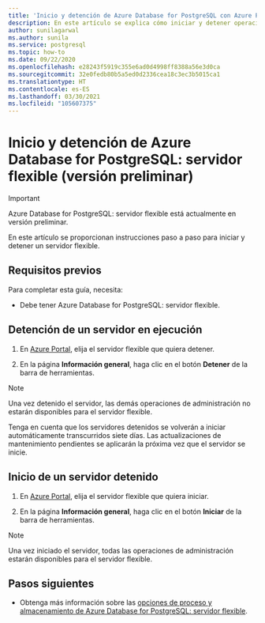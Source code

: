 ```yaml
---
title: 'Inicio y detención de Azure Database for PostgreSQL con Azure Portal: servidor flexible'
description: En este artículo se explica cómo iniciar y detener operaciones en Azure Database for PostgreSQL mediante Azure Portal.
author: sunilagarwal
ms.author: sunila
ms.service: postgresql
ms.topic: how-to
ms.date: 09/22/2020
ms.openlocfilehash: e28243f5919c355e6ad0d4998ff8388a56e3d0ca
ms.sourcegitcommit: 32e0fedb80b5a5ed0d2336cea18c3ec3b5015ca1
ms.translationtype: HT
ms.contentlocale: es-ES
ms.lasthandoff: 03/30/2021
ms.locfileid: "105607375"
---
```

# <a name="stopstart-an-azure-database-for-postgresql---flexible-server-preview"></a>Inicio y detención de Azure Database for PostgreSQL: servidor flexible (versión preliminar)

> [!IMPORTANT]
> Azure Database for PostgreSQL: servidor flexible está actualmente en versión preliminar.

En este artículo se proporcionan instrucciones paso a paso para iniciar y detener un servidor flexible.

## <a name="pre-requisites"></a>Requisitos previos

Para completar esta guía, necesita:

-   Debe tener Azure Database for PostgreSQL: servidor flexible.

## <a name="stop-a-running-server"></a>Detención de un servidor en ejecución

1.  En [Azure Portal](https://portal.azure.com/), elija el servidor flexible que quiera detener.

2.  En la página **Información general**, haga clic en el botón **Detener** de la barra de herramientas.

> [!NOTE]
> Una vez detenido el servidor, las demás operaciones de administración no estarán disponibles para el servidor flexible.

Tenga en cuenta que los servidores detenidos se volverán a iniciar automáticamente transcurridos siete días. Las actualizaciones de mantenimiento pendientes se aplicarán la próxima vez que el servidor se inicie.

## <a name="start-a-stopped-server"></a>Inicio de un servidor detenido

1.  En [Azure Portal](https://portal.azure.com/), elija el servidor flexible que quiera iniciar.

2.  En la página **Información general**, haga clic en el botón **Iniciar** de la barra de herramientas.

> [!NOTE]
> Una vez iniciado el servidor, todas las operaciones de administración estarán disponibles para el servidor flexible.

## <a name="next-steps"></a>Pasos siguientes

- Obtenga más información sobre las [opciones de proceso y almacenamiento de Azure Database for PostgreSQL: servidor flexible](./concepts-compute-storage.md).
